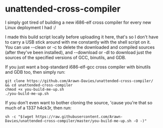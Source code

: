 # unattended-cross-compiler
I simply got tired of building a new i686-elf cross compiler for every new Linux deployment I had :/  

I made this build script locally before uploading it here, that's so I don't have to carry a USB stick around with me constantly with the shell script on it. You can use --clean or -c to delete the downloaded and compiled sources (after they've been installed), and --download or -dl to download just the sources of the specified versions of GCC, binutils, and GDB.  
  
If you just want a bog-standard i686-elf-gcc cross compiler with binutils and GDB too, then simply run:  
```
git clone https://github.com/Arawn-Davies/unattended-cross-compiler/ && cd unattended-cross-compiler  
chmod +x you-build-me-up.sh  
./you-build-me-up.sh  
```  
  
If you don't even want to bother cloning the source, 'cause you're that so much of a 1337 h4ck3r, then run:  
```  
sh -c "$(wget https://raw.githubusercontent.com/Arawn-Davies/unattended-cross-compiler/master/you-build-me-up.sh -O -)"  
```  
